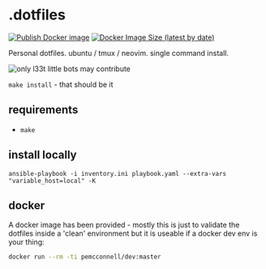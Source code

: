 # .dotfiles

[![Publish Docker image](https://github.com/peter-mcconnell/.dotfiles/actions/workflows/yeet.yml/badge.svg)](https://github.com/peter-mcconnell/.dotfiles/actions/workflows/yeet.yml)
[![Docker Image Size (latest by date)](https://img.shields.io/docker/image-size/pemcconnell/dev?label=docker%20image%20size)](https://hub.docker.com/repository/docker/pemcconnell/dev)

Personal dotfiles. ubuntu / tmux / neovim. single command install.

![only l33t little bots may contribute](./media/banner-robot.png)

`make install` - that should be it


## requirements

- `make`

## install locally

`ansible-playbook -i inventory.ini playbook.yaml --extra-vars "variable_host=local" -K`

## docker

A docker image has been provided - mostly this is just to validate the dotfiles inside a 'clean' environment but it is useable if a docker dev env is your thing:

```sh
docker run --rm -ti pemcconnell/dev:master
```
